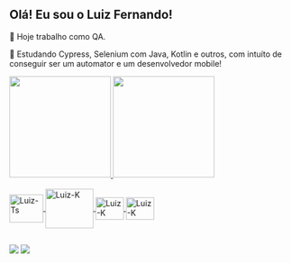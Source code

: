 ## Olá! Eu sou o Luiz Fernando!

🔭 Hoje trabalho como QA.

🌱 Estudando Cypress, Selenium com Java, Kotlin e outros, com intuíto de conseguir ser um automator e um desenvolvedor mobile! 


<div>
  <a href="https://github.com/luizfcdso">
  <img height="180em" src="https://github-readme-stats.vercel.app/api?username=luizfcdso&show_icons=true&theme=dark"/>
  <img height="180em" src="https://github-readme-stats.vercel.app/api/top-langs/?username=luizfcdso&layout=compact&langs_count=16&theme=dark"/>
</div>
  
  <div style="display: inline_block"><br>
  <img align="center" alt="Luiz-Ts" height="50" width="60" src="https://cdn.jsdelivr.net/gh/devicons/devicon/icons/java/java-original.svg">
  <img align="center" alt="Luiz-K" height="70" width="85" src="https://cdn.jsdelivr.net/gh/devicons/devicon/icons/kotlin/kotlin-original-wordmark.svg">
  <img align="center" alt="Luiz-K" height="40" width="50" src="https://www.svgrepo.com/show/354321/selenium.svg">
  <img align="center" alt="Luiz-K" height="40" width="50"  src="https://www.svgrepo.com/show/330247/cypress.svg"/>

          
          
  </div>
  
  
## 
<a href = "mailto:luizxtcosta@gmail.com"><img src="https://img.shields.io/badge/Gmail-D14836?style=for-the-badge&logo=gmail&logoColor=white" target="_blank"></a>
  <a href="https://www.linkedin.com/in/luiz-fernando-costa-de-souza-361448204/" target="_blank"><img src="https://img.shields.io/badge/-LinkedIn-%230077B5?style=for-the-badge&logo=linkedin&logoColor=white" target="_blank"></a>
</div>
  
  